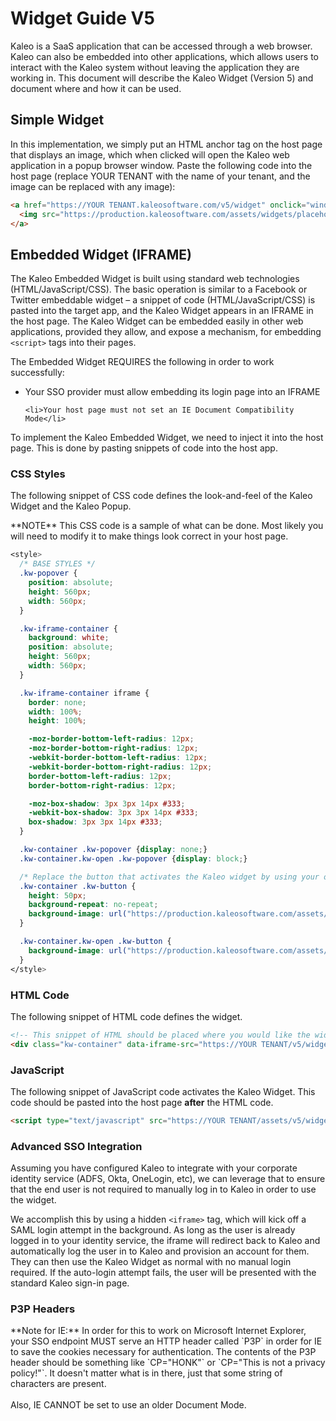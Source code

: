 # Widget Guide V5

Kaleo is a SaaS application that can be accessed through a web browser. Kaleo can also be embedded into other applications, which allows users to interact with the Kaleo system without leaving the application they are working in.  This document will describe the Kaleo Widget (Version 5) and document where and how it can be used.

## Simple Widget

In this implementation, we simply put an HTML anchor tag on the host page that displays an image, which when clicked will open the Kaleo web application in a popup browser window.
Paste the following code into the host page (replace YOUR TENANT with the name of your tenant, and the image can be replaced with any image):

```html
<a href="https://YOUR TENANT.kaleosoftware.com/v5/widget" onclick="window.open(this.href, 'kaleo_widget', 'left=20,top=20,width=500,height=500,toolbar=0,resizable=0'); return false;" >
  <img src="https://production.kaleosoftware.com/assets/widgets/placeholder-closed.png" />
</a>
```

## Embedded Widget (IFRAME)

The Kaleo Embedded Widget is built using standard web technologies (HTML/JavaScript/CSS). The basic operation is similar to a Facebook or Twitter embeddable widget – a snippet of code (HTML/JavaScript/CSS) is pasted into the target app, and the Kaleo Widget appears in an IFRAME in the host page.  The Kaleo Widget can be embedded easily in other web applications, provided they allow, and expose a mechanism, for embedding `<script>` tags into their pages.

<div class="well">
  The Embedded Widget REQUIRES the following in order to work successfully:

  <ul>
    <li>Your SSO provider must allow embedding its login page into an IFRAME</li>

    <li>Your host page must not set an IE Document Compatibility Mode</li>
  </ul>

</div>


To implement the Kaleo Embedded Widget, we need to inject it into the host page. This is done by pasting snippets of code into the host app.

### CSS Styles

The following snippet of CSS code defines the look-and-feel of the Kaleo Widget and the Kaleo Popup.

<div class="well">
**NOTE** This CSS code is a sample of what can be done. Most likely you will need to modify it to make things look correct in your host page.

</div>

```css
<style>
  /* BASE STYLES */
  .kw-popover {
    position: absolute;
    height: 560px;
    width: 560px;
  }

  .kw-iframe-container {
    background: white;
    position: absolute;
    height: 560px;
    width: 560px;
  }

  .kw-iframe-container iframe {
    border: none;
    width: 100%;
    height: 100%;

    -moz-border-bottom-left-radius: 12px;
    -moz-border-bottom-right-radius: 12px;
    -webkit-border-bottom-left-radius: 12px;
    -webkit-border-bottom-right-radius: 12px;
    border-bottom-left-radius: 12px;
    border-bottom-right-radius: 12px;

    -moz-box-shadow: 3px 3px 14px #333;
    -webkit-box-shadow: 3px 3px 14px #333;
    box-shadow: 3px 3px 14px #333;
  }

  .kw-container .kw-popover {display: none;}
  .kw-container.kw-open .kw-popover {display: block;}

  /* Replace the button that activates the Kaleo widget by using your own custom image here */
  .kw-container .kw-button {
    height: 50px;
    background-repeat: no-repeat;
    background-image: url("https://production.kaleosoftware.com/assets/widgets/placeholder-closed.png");
  }

  .kw-container.kw-open .kw-button {
    background-image: url("https://production.kaleosoftware.com/assets/widgets/placeholder-open-2.png");
  }
</style>
```

### HTML Code

The following snippet of HTML code defines the widget.

```html
<!-- This snippet of HTML should be placed where you would like the widget to display on your page -->
<div class="kw-container" data-iframe-src="https://YOUR TENANT/v5/widget" data-show-spinner="true"></div>
```

### JavaScript

The following snippet of JavaScript code activates the Kaleo Widget. This code should be pasted into the host page **after** the HTML code.

```html
<script type="text/javascript" src="https://YOUR TENANT/assets/v5/widgets/injector.js" async defer></script>
```

### Advanced SSO Integration

Assuming you have configured Kaleo to integrate with your corporate identity service (ADFS, Okta, OneLogin, etc), we can leverage that to ensure that the end user is not required to manually log in to Kaleo in order to use the widget.

We accomplish this by using a hidden `<iframe>` tag, which will kick off a SAML login attempt in the background. As long as the user is already logged in to your identity service, the iframe will redirect back to Kaleo and automatically log the user in to Kaleo and provision an account for them. They can then use the Kaleo Widget as normal with no manual login required. If the auto-login attempt fails, the user will be presented with the standard Kaleo sign-in page.

### P3P Headers

<div class="well">
  **Note for IE:** In order for this to work on Microsoft Internet Explorer, your SSO endpoint MUST serve an HTTP header called `P3P` in order for IE to save the cookies necessary for authentication. The contents of the P3P header should be something like `CP="HONK"` or `CP="This is not a privacy policy!"`. It doesn't matter what is in there, just that some string of characters are present.
  <br /><br />
  Also, IE CANNOT be set to use an older Document Mode.
</div>

&nbsp;
